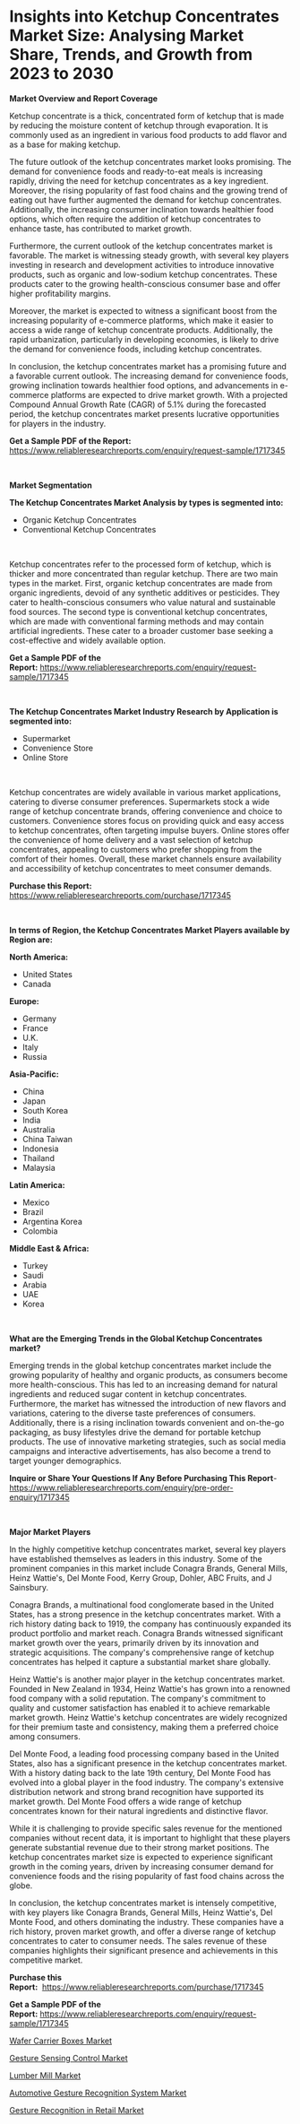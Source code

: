 <p><h1>Insights into Ketchup Concentrates Market Size: Analysing Market Share, Trends, and Growth from 2023 to 2030</h1></p><p><strong>Market Overview and Report Coverage</strong></p>
<p><p>Ketchup concentrate is a thick, concentrated form of ketchup that is made by reducing the moisture content of ketchup through evaporation. It is commonly used as an ingredient in various food products to add flavor and as a base for making ketchup.</p><p>The future outlook of the ketchup concentrates market looks promising. The demand for convenience foods and ready-to-eat meals is increasing rapidly, driving the need for ketchup concentrates as a key ingredient. Moreover, the rising popularity of fast food chains and the growing trend of eating out have further augmented the demand for ketchup concentrates. Additionally, the increasing consumer inclination towards healthier food options, which often require the addition of ketchup concentrates to enhance taste, has contributed to market growth.</p><p>Furthermore, the current outlook of the ketchup concentrates market is favorable. The market is witnessing steady growth, with several key players investing in research and development activities to introduce innovative products, such as organic and low-sodium ketchup concentrates. These products cater to the growing health-conscious consumer base and offer higher profitability margins.</p><p>Moreover, the market is expected to witness a significant boost from the increasing popularity of e-commerce platforms, which make it easier to access a wide range of ketchup concentrate products. Additionally, the rapid urbanization, particularly in developing economies, is likely to drive the demand for convenience foods, including ketchup concentrates.</p><p>In conclusion, the ketchup concentrates market has a promising future and a favorable current outlook. The increasing demand for convenience foods, growing inclination towards healthier food options, and advancements in e-commerce platforms are expected to drive market growth. With a projected Compound Annual Growth Rate (CAGR) of 5.1% during the forecasted period, the ketchup concentrates market presents lucrative opportunities for players in the industry.</p></p>
<p><strong>Get a Sample PDF of the Report:</strong> <a href="https://www.reliableresearchreports.com/enquiry/request-sample/1717345">https://www.reliableresearchreports.com/enquiry/request-sample/1717345</a></p>
<p>&nbsp;</p>
<p><strong>Market Segmentation</strong></p>
<p><strong>The Ketchup Concentrates Market Analysis by types is segmented into:</strong></p>
<p><ul><li>Organic Ketchup Concentrates</li><li>Conventional Ketchup Concentrates</li></ul></p>
<p>&nbsp;</p>
<p><p>Ketchup concentrates refer to the processed form of ketchup, which is thicker and more concentrated than regular ketchup. There are two main types in the market. First, organic ketchup concentrates are made from organic ingredients, devoid of any synthetic additives or pesticides. They cater to health-conscious consumers who value natural and sustainable food sources. The second type is conventional ketchup concentrates, which are made with conventional farming methods and may contain artificial ingredients. These cater to a broader customer base seeking a cost-effective and widely available option.</p></p>
<p><strong>Get a Sample PDF of the Report:</strong>&nbsp;<a href="https://www.reliableresearchreports.com/enquiry/request-sample/1717345">https://www.reliableresearchreports.com/enquiry/request-sample/1717345</a></p>
<p>&nbsp;</p>
<p><strong>The Ketchup Concentrates Market Industry Research by Application is segmented into:</strong></p>
<p><ul><li>Supermarket</li><li>Convenience Store</li><li>Online Store</li></ul></p>
<p>&nbsp;</p>
<p><p>Ketchup concentrates are widely available in various market applications, catering to diverse consumer preferences. Supermarkets stock a wide range of ketchup concentrate brands, offering convenience and choice to customers. Convenience stores focus on providing quick and easy access to ketchup concentrates, often targeting impulse buyers. Online stores offer the convenience of home delivery and a vast selection of ketchup concentrates, appealing to customers who prefer shopping from the comfort of their homes. Overall, these market channels ensure availability and accessibility of ketchup concentrates to meet consumer demands.</p></p>
<p><strong>Purchase this Report:</strong>&nbsp; <a href="https://www.reliableresearchreports.com/purchase/1717345">https://www.reliableresearchreports.com/purchase/1717345</a></p>
<p>&nbsp;</p>
<p><strong>In terms of Region, the Ketchup Concentrates Market Players available by Region are:</strong></p>
<p>
    <p> <strong> North America: </strong>
        <ul>
            <li>United States</li>
            <li>Canada</li>
        </ul>
        </p> 
    <p> <strong> Europe: </strong>
        <ul>
            <li>Germany</li>
            <li>France</li>
            <li>U.K.</li>
            <li>Italy</li>
            <li>Russia</li>
        </ul>
        </p> 
    <p> <strong> Asia-Pacific: </strong>
        <ul>
            <li>China</li>
            <li>Japan</li>
            <li>South Korea</li>
            <li>India</li>
            <li>Australia</li>
            <li>China Taiwan</li>
            <li>Indonesia</li>
            <li>Thailand</li>
            <li>Malaysia</li>
        </ul>
        </p> 
    <p> <strong> Latin America: </strong>
        <ul>
            <li>Mexico</li>
            <li>Brazil</li>
            <li>Argentina Korea</li>
            <li>Colombia</li>
        </ul>
        </p> 
    <p> <strong> Middle East & Africa: </strong>
        <ul>
            <li>Turkey</li>
            <li>Saudi</li>
            <li>Arabia</li>
            <li>UAE</li>
            <li>Korea</li>
        </ul>
    </p>
    </p>
<p>&nbsp;</p>
<p><strong>What are the Emerging Trends in the Global Ketchup Concentrates market?</strong></p>
<p><p>Emerging trends in the global ketchup concentrates market include the growing popularity of healthy and organic products, as consumers become more health-conscious. This has led to an increasing demand for natural ingredients and reduced sugar content in ketchup concentrates. Furthermore, the market has witnessed the introduction of new flavors and variations, catering to the diverse taste preferences of consumers. Additionally, there is a rising inclination towards convenient and on-the-go packaging, as busy lifestyles drive the demand for portable ketchup products. The use of innovative marketing strategies, such as social media campaigns and interactive advertisements, has also become a trend to target younger demographics.</p></p>
<p><strong>Inquire or Share Your Questions If Any Before Purchasing This Report</strong>- <a href="https://www.reliableresearchreports.com/enquiry/pre-order-enquiry/1717345">https://www.reliableresearchreports.com/enquiry/pre-order-enquiry/1717345</a></p>
<p>&nbsp;</p>
<p><strong>Major Market Players</strong></p>
<p><p>In the highly competitive ketchup concentrates market, several key players have established themselves as leaders in this industry. Some of the prominent companies in this market include Conagra Brands, General Mills, Heinz Wattie's, Del Monte Food, Kerry Group, Dohler, ABC Fruits, and J Sainsbury. </p><p>Conagra Brands, a multinational food conglomerate based in the United States, has a strong presence in the ketchup concentrates market. With a rich history dating back to 1919, the company has continuously expanded its product portfolio and market reach. Conagra Brands witnessed significant market growth over the years, primarily driven by its innovation and strategic acquisitions. The company's comprehensive range of ketchup concentrates has helped it capture a substantial market share globally.</p><p>Heinz Wattie's is another major player in the ketchup concentrates market. Founded in New Zealand in 1934, Heinz Wattie's has grown into a renowned food company with a solid reputation. The company's commitment to quality and customer satisfaction has enabled it to achieve remarkable market growth. Heinz Wattie's ketchup concentrates are widely recognized for their premium taste and consistency, making them a preferred choice among consumers.</p><p>Del Monte Food, a leading food processing company based in the United States, also has a significant presence in the ketchup concentrates market. With a history dating back to the late 19th century, Del Monte Food has evolved into a global player in the food industry. The company's extensive distribution network and strong brand recognition have supported its market growth. Del Monte Food offers a wide range of ketchup concentrates known for their natural ingredients and distinctive flavor.</p><p>While it is challenging to provide specific sales revenue for the mentioned companies without recent data, it is important to highlight that these players generate substantial revenue due to their strong market positions. The ketchup concentrates market size is expected to experience significant growth in the coming years, driven by increasing consumer demand for convenience foods and the rising popularity of fast food chains across the globe.</p><p>In conclusion, the ketchup concentrates market is intensely competitive, with key players like Conagra Brands, General Mills, Heinz Wattie's, Del Monte Food, and others dominating the industry. These companies have a rich history, proven market growth, and offer a diverse range of ketchup concentrates to cater to consumer needs. The sales revenue of these companies highlights their significant presence and achievements in this competitive market.</p></p>
<p><strong>Purchase this Report:</strong>&nbsp;&nbsp;<a href="https://www.reliableresearchreports.com/purchase/1717345">https://www.reliableresearchreports.com/purchase/1717345</a></p>
<p></p>
<p><strong>Get a Sample PDF of the Report:</strong>&nbsp;<a href="https://www.reliableresearchreports.com/enquiry/request-sample/1717345">https://www.reliableresearchreports.com/enquiry/request-sample/1717345</a></p>
<p><p><a href="https://medium.com/@efrenmuller/wafer-carrier-boxes-market-share-evolution-and-market-growth-trends-2023-2030-2f7ebd924d1e">Wafer Carrier Boxes Market</a></p><p><a href="https://www.linkedin.com/pulse/gesture-sensing-control-market-size-growth-forecast-from/">Gesture Sensing Control Market</a></p><p><a href="https://medium.com/@jettiejohns/lumber-mill-market-the-key-to-successful-business-strategy-forecast-till-2030-ed6368e2528a">Lumber Mill Market</a></p><p><a href="https://www.linkedin.com/pulse/automotive-gesture-recognition-system-market-size-growth/">Automotive Gesture Recognition System Market</a></p><p><a href="https://www.linkedin.com/pulse/gesture-recognition-retail-market-size-growth-forecast-from/">Gesture Recognition in Retail Market</a></p></p>